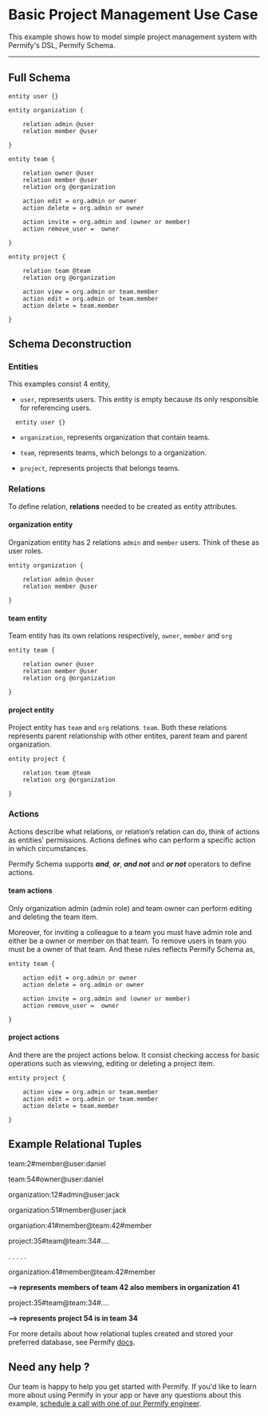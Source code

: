 # Basic Project Management Use Case

This example shows how to model simple project management system with Permify's DSL, Permify Schema.

-------

## Full Schema

```perm
entity user {}

entity organization {

    relation admin @user
    relation member @user

}

entity team {

	relation owner @user
	relation member @user
    relation org @organization

    action edit = org.admin or owner
    action delete = org.admin or owner

    action invite = org.admin and (owner or member)
    action remove_user =  owner

}

entity project {

	relation team @team
    relation org @organization

    action view = org.admin or team.member
    action edit = org.admin or team.member
    action delete = team.member

}
```

## Schema Deconstruction

### Entities

This examples consist 4 entity, 

- `user`, represents users. This entity is empty because its only responsible for referencing users.

```perm
  entity user {}
```

- `organization`, represents organization that contain teams.

- `team`, represents teams, which belongs to a organization.

- `project`, represents projects that belongs teams.

### Relations

To define relation, **relations** needed to be created as entity attributes.

#### organization entity

Organization entity has 2 relations ``admin`` and ``member`` users. Think of these as user roles.

```perm
entity organization {

    relation admin @user
    relation member @user

}

```

#### team entity

Team entity has its own relations respectively,  ``owner``, ``member`` and ``org``


```perm
entity team {

	relation owner @user
	relation member @user
    relation org @organization

}
```

#### project entity

Project entity has  ``team`` and ``org`` relations.  ``team``. Both these relations represents parent relationship with other entites, parent team and parent organization.

```perm
entity project {

	relation team @team
    relation org @organization

}
```

### Actions

Actions describe what relations, or relation’s relation can do, think of actions as entities' permissions. Actions defines who can perform a specific action in which circumstances.

Permify Schema supports ***and***, ***or***, ***and not*** and ***or not*** operators to define actions. 

#### team actions

Only organization admin (admin role) and team owner can perform editing and deleting the team item. 

Moreover, for inviting a colleague to a team you must have admin role and either be a owner or member on that team. To remove users in team you must be a owner of that team. And these rules reflects Permify Schema as, 

```perm
entity team {

    action edit = org.admin or owner
    action delete = org.admin or owner

    action invite = org.admin and (owner or member)
    action remove_user =  owner

}
```

#### project actions

And there are the project actions below. It consist checking access for basic operations such as viewving, editing or deleting a project item.

```perm
entity project {

    action view = org.admin or team.member
    action edit = org.admin or team.member
    action delete = team.member

}
```

## Example Relational Tuples 

team:2#member@user:daniel

team:54#owner@user:daniel

organization:12#admin@user:jack

organization:51#member@user:jack

organiation:41#member@team:42#member 

project:35#team@team:34#....


.
.
.
.
.


organization:41#member@team:42#member 

**--> represents members of team 42 also members in organization 41**

project:35#team@team:34#....

**--> represents project 54 is in team 34**

For more details about how relational tuples created and stored your preferred database, see Permify [docs](https://docs.permify.co/docs/relational-tuples).

## Need any help ?

Our team is happy to help you get started with Permify. If you'd like to learn more about using Permify in your app or have any questions about this example, [schedule a call with one of our Permify engineer](https://calendly.com/ege-permify/30min).

